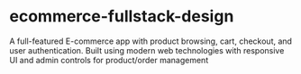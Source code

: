 # ecommerce-fullstack-design
A full-featured E-commerce app with product browsing, cart, checkout, and user authentication. Built using modern web technologies with responsive UI and admin controls for product/order management
